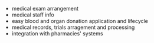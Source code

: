 - medical exam arrangement
- medical staff info
- easy blood and organ donation application and lifecycle
- medical records, trials arragement and processing
- integration with pharmacies' systems